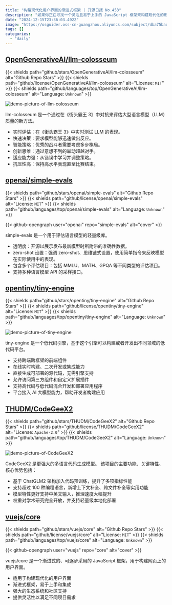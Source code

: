 ```yaml
---
title: "构建现代化用户界面的渐进式框架 | 开源日报 No.453"
description: "如果你正在寻找一个灵活且易于上手的 JavaScript 框架来构建现代化的用户界面，Vue.js 无疑是一个理想的选择。它的渐进式特点让你可以根据项目需求逐步采用，强大的生态系统和活跃的社区支持更是让开发者如虎添翼。"
date: "2024-12-15T23:36:03.492Z"
image: "https://osguider.oss-cn-guangzhou.aliyuncs.com/subject/dba75bad870c3c681024d356b3910673.png"
tags: []
categories:
  - "daily"
---
```


## [OpenGenerativeAI/llm-colosseum](https://github.com/OpenGenerativeAI/llm-colosseum)

{{< shields path="github/stars/OpenGenerativeAI/llm-colosseum" alt="Github Repo Stars" >}} {{< shields path="github/license/OpenGenerativeAI/llm-colosseum" alt="License: `MIT`" >}} {{< shields path="github/languages/top/OpenGenerativeAI/llm-colosseum" alt="Language: `Unknown`" >}}

![demo-picture-of-llm-colosseum](https://static.osguider.com/subject/github/OpenGenerativeAI/llm-colosseum/ff7f4f1c0fee462e9a36fe70098cc68f.png)

llm-colosseum 是一个通过在《街头霸王 3》中对抗来评估大型语言模型（LLM）质量的新方法。

- 实时评估：在《街头霸王 3》中实时测试 LLM 的表现。
- 快速决策：要求模型能够迅速做出反应。
- 智能策略：优秀的战斗者需要考虑多步棋局。
- 创新思维：通过意想不到的举动超越对手。
- 适应能力强：从错误中学习并调整策略。
- 抗压性高：保持高水平表现直至比赛结束。
  
## [openai/simple-evals](https://github.com/openai/simple-evals)

{{< shields path="github/stars/openai/simple-evals" alt="Github Repo Stars" >}} {{< shields path="github/license/openai/simple-evals" alt="License: `MIT`" >}} {{< shields path="github/languages/top/openai/simple-evals" alt="Language: `Unknown`" >}}

{{< github-opengraph user="openai" repo="simple-evals" alt="cover" >}}

simple-evals 是一个用于评估语言模型的轻量级库。

- 透明度：开源以展示发布最新模型时所附带的准确性数据。
- zero-shot 设置：强调 zero-shot、思维链式设置，使用简单指令来反映模型在实际使用中的表现。
- 包含多个评估项目：包括 MMLU、MATH、GPQA 等不同类型的评估项目。
- 支持多种语言模型 API 的采样接口。
  
## [opentiny/tiny-engine](https://github.com/opentiny/tiny-engine)

{{< shields path="github/stars/opentiny/tiny-engine" alt="Github Repo Stars" >}} {{< shields path="github/license/opentiny/tiny-engine" alt="License: `MIT`" >}} {{< shields path="github/languages/top/opentiny/tiny-engine" alt="Language: `Unknown`" >}}

![demo-picture-of-tiny-engine](https://static.osguider.com/subject/github/opentiny/tiny-engine/9bcec43e4641ecb87feeb14eab298bf2.png)

tiny-engine 是一个低代码引擎，基于这个引擎可以构建或者开发出不同领域的低代码平台。

- 支持跨端跨框架的前端组件
- 在线实时构建、二次开发或集成能力
- 直接生成可部署的源代码，无需引擎支持
- 允许访问第三方组件和自定义扩展插件
- 支持高代码与低代码混合开发和部署应用程序
- 平台接入 AI 大模型能力，帮助开发者构建应用
  
## [THUDM/CodeGeeX2](https://github.com/THUDM/CodeGeeX2)

{{< shields path="github/stars/THUDM/CodeGeeX2" alt="Github Repo Stars" >}} {{< shields path="github/license/THUDM/CodeGeeX2" alt="License: `Apache-2.0`" >}} {{< shields path="github/languages/top/THUDM/CodeGeeX2" alt="Language: `Unknown`" >}}

![demo-picture-of-CodeGeeX2](https://static.osguider.com/subject/github/THUDM/CodeGeeX2/f089021cff6224edd38866e548a30935.png)

CodeGeeX2 是更强大的多语言代码生成模型。
该项目的主要功能、关键特性、核心优势包括：

- 基于 ChatGLM2 架构加入代码预训练，提升了多项指标性能
- 支持超过 100 种编程语言，新增上下文补全、跨文件补全等实用功能
- 模型特性更好支持中英文输入，推理速度大幅提升
- 权重对学术研究完全开放，并支持轻量级本地化部署
  
## [vuejs/core](https://github.com/vuejs/core)

{{< shields path="github/stars/vuejs/core" alt="Github Repo Stars" >}} {{< shields path="github/license/vuejs/core" alt="License: `MIT`" >}} {{< shields path="github/languages/top/vuejs/core" alt="Language: `Unknown`" >}}

{{< github-opengraph user="vuejs" repo="core" alt="cover" >}}

vuejs/core 是一个渐进式的、可逐步采用的 JavaScript 框架，用于构建网页上的用户界面。

- 适用于构建现代化的用户界面
- 渐进式框架，易于上手和集成
- 强大的生态系统和社区支持
- 提供灵活性以满足不同项目需求
  
